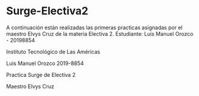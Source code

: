 # Surge-Electiva2
A continuación están realizadas las primeras practicas asignadas por el maestro Elvys Cruz de la materia Electiva 2.  Estudiante: Luis Manuel Orozco - 20198854 

Instituto Tecnológico de Las Américas

Luis Manuel Orozco 2019-8854

Practica Surge de Electiva 2

Maestro Elvys Cruz

